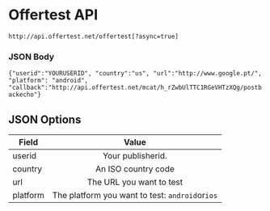 # Offertest API

``http://api.offertest.net/offertest[?async=true]``


### JSON Body

``{"userid":"YOURUSERID", "country":"us", "url":"http://www.google.pt/", "platform": "android", "callback":"http://api.offertest.net/mcat/h_rZwbUlTTC1RGeVHTzXQg/postbackecho"}``

## JSON Options

| Field         | Value         |
| ------------- |:-------------:|
| userid        | Your publisherid.  |
| country       | An ISO country code      |
| url | The URL you want to test      |
| platform | The platform you want to test: ``android``or``ios``|

